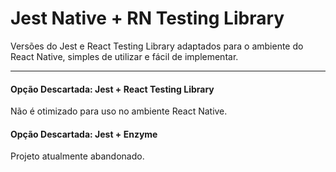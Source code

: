 # Jest Native + RN Testing Library

Versões do Jest e React Testing Library adaptados para o ambiente do React Native, simples de utilizar e fácil de implementar.

---

#### Opção Descartada: Jest + React Testing Library

Não é otimizado para uso no ambiente React Native.

#### Opção Descartada: Jest + Enzyme

Projeto atualmente abandonado.
